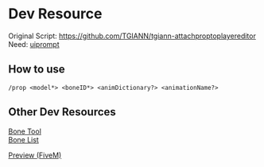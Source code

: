 # Dev Resource
Original Script: https://github.com/TGIANN/tgiann-attachproptoplayereditor \
Need: [uiprompt](https://github.com/kibook/redm-uiprompt)

## How to use
`/prop <model*> <boneID*> <animDictionary?> <animationName?>`

## Other Dev Resources

[Bone Tool](https://github.com/HALALsnackbar/bonedev)\
[Bone List](https://github.com/femga/rdr3_discoveries/tree/master/boneNames)

[Preview (FiveM)](https://www.youtube.com/watch?v=LsRLwj2pAS0)
